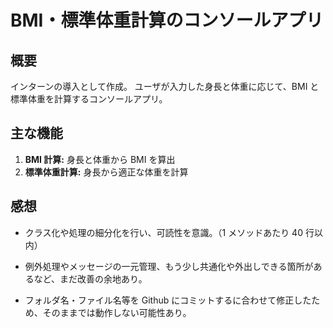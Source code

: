 # BMI・標準体重計算のコンソールアプリ

## 概要

インターンの導入として作成。
ユーザが入力した身長と体重に応じて、BMI と標準体重を計算するコンソールアプリ。

## 主な機能

1. **BMI 計算:** 身長と体重から BMI を算出
2. **標準体重計算:** 身長から適正な体重を計算

## 感想

- クラス化や処理の細分化を行い、可読性を意識。（1 メソッドあたり 40 行以内）

- 例外処理やメッセージの一元管理、もう少し共通化や外出しできる箇所があるなど、まだ改善の余地あり。
- フォルダ名・ファイル名等を Github にコミットするに合わせて修正したため、そのままでは動作しない可能性あり。
